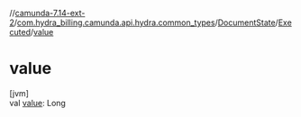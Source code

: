 //[camunda-7.14-ext-2](../../../../index.md)/[com.hydra_billing.camunda.api.hydra.common_types](../../index.md)/[DocumentState](../index.md)/[Executed](index.md)/[value](value.md)

# value

[jvm]\
val [value](value.md): Long

